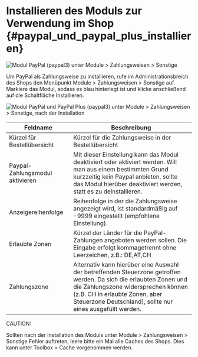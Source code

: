 # Installieren des Moduls zur Verwendung im Shop {#paypal_und_paypal_plus_installieren}

![](Bilder/Abb205_ModulPayPalPaypal3UnterModuleZahlungsweisen.png "Modul PayPal (paypal3) unter Module > Zahlungsweisen >
      Sonstige")

Um PayPal als Zahlungsweise zu installieren, rufe im Administrationsbreich des Shops den Menüpunkt Module \> Zahlungsweisen \> Sonstige auf. Markiere das Modul, sodass es blau hinterlegt ist und klicke anschließend auf die Schaltfläche Installieren.

![](Bilder/pp3_bearbeiten.png "Modul PayPal und PayPal Plus (paypal3) unter Module >
      Zahlungsweisen > Sonstige, nach der Installation")

|Feldname|Beschreibung|
|--------|------------|
|Kürzel für Bestellübersicht|Kürzel für die Zahlungsweise in der Bestellübersicht|
|Paypal-Zahlungsmodul aktivieren|Mit dieser Einstellung kann das Modul deaktiviert oder aktiviert werden. Will man aus einem bestimmten Grund kurzzeitig kein Paypal anbieten, sollte das Modul hierüber deaktiviert werden, statt es zu deinstallieren.|
|Anzeigereihenfolge|Reihenfolge in der die Zahlungsweise angezeigt wird, ist standardmäßig auf -9999 eingestellt \(empfohlene Einstellung\).|
|Erlaubte Zonen|Kürzel der Länder für die PayPal-Zahlungen angeboten werden sollen. Die Eingabe erfolgt kommagetrennt ohne Leerzeichen, z.B.: DE,AT,CH|
|Zahlungszone|Alternativ kann hierüber eine Auswahl der betreffenden Steuerzone getroffen werden. Da sich die erlaubten Zonen und die Zahlungszone widersprechen können \(z.B. CH in erlaubte Zonen, aber Steuerzone Deutschland\), sollte nur eines ausgefüllt werden.|

CAUTION:

Sollten nach der Installation des Moduls unter Module \> Zahlungsweisen \> Sonstige Fehler auftreten, leere bitte ein Mal alle Caches des Shops. Dies kann unter Toolbox \> Cache vorgenommen werden.



